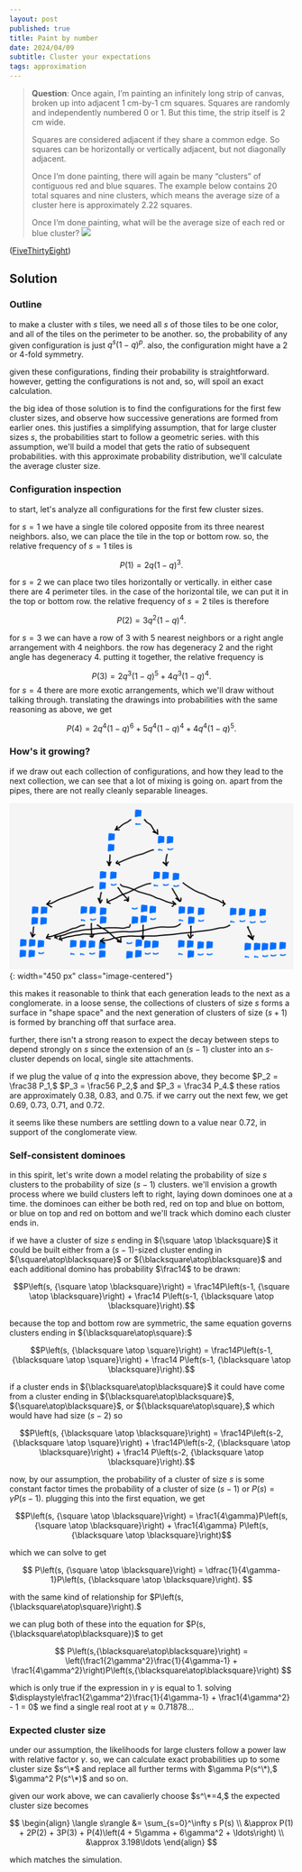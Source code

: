 ```yaml
---
layout: post
published: true
title: Paint by number
date: 2024/04/09
subtitle: Cluster your expectations
tags: approximation 
---
```


>**Question**: Once again, I’m painting an infinitely long strip of canvas, broken up into adjacent $1$ cm-by-$1$ cm squares. Squares are randomly and independently numbered $0$ or $1.$ But this time, the strip itself is $2$ cm wide.
>
>Squares are considered adjacent if they share a common edge. So squares can be horizontally or vertically adjacent, but not diagonally adjacent.
>
>Once I’m done painting, there will again be many “clusters” of contiguous red and blue squares. The example below contains $20$ total squares and nine clusters, which means the average size of a cluster here is approximately $2.22$ squares.
>
>Once I’m done painting, what will be the average size of each red or blue cluster?
>![](https://substackcdn.com/image/fetch/f_auto,q_auto:good,fl_progressive:steep/https%3A%2F%2Fsubstack-post-media.s3.amazonaws.com%2Fpublic%2Fimages%2F079ab505-66c7-427b-ad6a-a2cf6a1794a6_1600x384.png)

<!--more-->

([FiveThirtyEight](URL))

## Solution

### Outline

to make a cluster with $s$ tiles, we need all $s$ of those tiles to be one color, and all of the tiles on the perimeter to be another. so, the probability of any given configuration is just $q^s(1-q)^p$. also, the configuration might have a $2$ or $4$-fold symmetry.

given these configurations, finding their probability is straightforward. however, getting the configurations is not and, so, will spoil an exact calculation.

the big idea of those solution is to find the configurations for the first few cluster sizes, and observe how successive generations are formed from earlier ones. this justifies a simplifying assumption, that for large cluster sizes $s,$ the probabilities start to follow a geometric series. with this assumption, we'll build a model that gets the ratio of subsequent probabilities. with this approximate probability distribution, we'll calculate the average cluster size.

### Configuration inspection

to start, let's analyze all configurations for the first few cluster sizes.

for $s=1$ we have a single tile colored opposite from its three nearest neighbors. also, we can place the tile in the top or bottom row. so, the relative frequency of $s=1$ tiles is 

$$ P(1) =  2q(1-q)^3. $$

for $s=2$ we can place two tiles horizontally or vertically. in either case there are $4$ perimeter tiles. in the case of the horizontal tile, we can put it in the top or bottom row. the relative frequency of $s=2$ tiles is therefore

$$ P(2) = 3q^2(1-q)^4. $$

for $s=3$ we can have a row of $3$ with $5$ nearest neighbors or a right angle arrangement with $4$ neighbors. the row has degeneracy $2$ and the right angle has degeneracy $4$. putting it together, the relative frequency is 

$$ P(3) = 2q^3(1-q)^5 + 4q^3(1-q)^4. $$
for $s=4$ there are more exotic arrangements, which we'll draw without talking through. translating the drawings into probabilities with the same reasoning as above, we get

$$ P(4) = 2q^4(1-q)^6 + 5q^4(1-q)^4 + 4q^4(1-q)^5. $$

### How's it growing?

if we draw out each collection of configurations, and how they lead to the next collection, we can see that a lot of mixing is going on. apart from the pipes, there are not really cleanly separable lineages. 

![](/img/2024-04-09-cluster-configurations-flow.png){: width="450 px" class="image-centered"}

this makes it reasonable to think that each generation leads to the next as a conglomerate. in a loose sense, the collections of clusters of size $s$ forms a surface in "shape space" and the next generation of clusters of size $(s+1)$ is formed by branching off that surface area. 

further, there isn't a strong reason to expect the decay between steps to depend strongly on $s$ since the extension of an $(s-1)$ cluster into an $s$-cluster depends on local, single site attachments.

if we plug the value of $q$ into the expression above, they become $P_2 = \frac38 P_1,$ $P_3 = \frac56 P_2,$ and $P_3 = \frac34 P_4.$ these ratios are approximately $0.38,$ $0.83,$ and $0.75.$ if we carry out the next few, we get $0.69,$ $0.73,$ $0.71,$ and $0.72.$ 

it seems like these numbers are settling down to a value near $0.72,$ in support of the conglomerate view.

### Self-consistent dominoes 

in this spirit, let's write down a model relating the probability of size $s$ clusters to the probability of size $(s-1)$ clusters. we'll envision a growth process where we build clusters left to right, laying down dominoes one at a time. the dominoes can either be both red, red on top and blue on bottom, or blue on top and red on bottom and we'll track which domino each cluster ends in.

if we have a cluster of size $s$ ending in ${\square \atop \blacksquare}$ it could be built either from a $(s-1)$-sized cluster ending in ${\square\atop\blacksquare}$ or ${\blacksquare\atop\blacksquare}$ and each additional domino has probability $\frac14$ to be drawn:

$$P\left(s, {\square \atop \blacksquare}\right) = \frac14P\left(s-1, {\square \atop \blacksquare}\right) + \frac14 P\left(s-1, {\blacksquare \atop \blacksquare}\right).$$    

because the top and bottom row are symmetric, the same equation governs clusters ending in ${\blacksquare\atop\square}:$

$$P\left(s, {\blacksquare \atop \square}\right) = \frac14P\left(s-1, {\blacksquare \atop \square}\right) + \frac14 P\left(s-1, {\blacksquare \atop \blacksquare}\right).$$

if a cluster ends in ${\blacksquare\atop\blacksquare}$ it could have come from a cluster ending in ${\blacksquare\atop\blacksquare}$, ${\square\atop\blacksquare}$, or ${\blacksquare\atop\square},$ which would have had size $(s-2)$ so

$$P\left(s, {\blacksquare \atop \blacksquare}\right) = \frac14P\left(s-2, {\blacksquare \atop \square}\right) + \frac14P\left(s-2, {\blacksquare \atop \blacksquare}\right) + \frac14 P\left(s-2, {\blacksquare \atop \blacksquare}\right).$$

now, by our assumption, the probability of a cluster of size $s$ is some constant factor times the probability of a cluster of size $(s-1)$ or $P(s)=\gamma P(s-1).$ plugging this into the first equation, we get 

$$P\left(s, {\square \atop \blacksquare}\right) = \frac1{4\gamma}P\left(s, {\square \atop \blacksquare}\right) + \frac1{4\gamma} P\left(s, {\blacksquare \atop \blacksquare}\right)$$

which we can solve to get

$$ P\left(s, {\square \atop \blacksquare}\right) = \dfrac{1}{4\gamma-1}P\left(s, {\blacksquare \atop \blacksquare}\right). $$

with the same kind of relationship for $P\left(s,{\blacksquare\atop\square}\right).$

we can plug both of these into the equation for $P(s,{\blacksquare\atop\blacksquare})$ to get

$$ P\left(s,{\blacksquare\atop\blacksquare}\right) = \left(\frac1{2\gamma^2}\frac{1}{4\gamma-1} + \frac1{4\gamma^2}\right)P\left(s,{\blacksquare\atop\blacksquare}\right) $$

which is only true if the expression in $\gamma$ is equal to $1.$ solving $\displaystyle\frac1{2\gamma^2}\frac{1}{4\gamma-1} + \frac1{4\gamma^2} - 1 = 0$ we find a single real root at $\gamma \approx 0.71878\ldots$

### Expected cluster size

under our assumption, the likelihoods for large clusters follow a power law with relative factor $\gamma.$ so, we can calculate exact probabilities up to some cluster size $s^\*$ and replace all further terms with $\gamma P(s^\*),$ $\gamma^2 P(s^\*)$ and so on.

given our work above, we can cavalierly choose $s^\*=4,$ the expected cluster size becomes

$$ 
	\begin{align}
		\langle s\rangle &= \sum_{s=0}^\infty s P(s) \\
		&\approx P(1) + 2P(2) + 3P(3) + P(4)\left(4 + 5\gamma + 6\gamma^2 + \ldots\right) \\
		&\approx 3.198\ldots
	\end{align}
$$

which matches the simulation.

<br>

